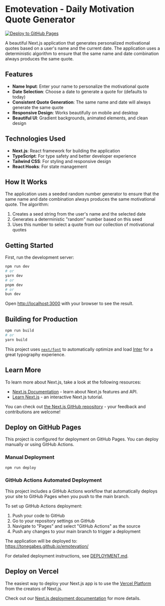 # Emotevation - Daily Motivation Quote Generator

[![Deploy to GitHub Pages](https://github.com/tonegabes/emotevation/actions/workflows/deploy.yml/badge.svg)](https://github.com/tonegabes/emotevation/actions/workflows/deploy.yml)

A beautiful Next.js application that generates personalized motivational quotes based on a user's name and the current date. The application uses a deterministic algorithm to ensure that the same name and date combination always produces the same quote.

## Features

- **Name Input**: Enter your name to personalize the motivational quote
- **Date Selection**: Choose a date to generate a quote for (defaults to today)
- **Consistent Quote Generation**: The same name and date will always generate the same quote
- **Responsive Design**: Works beautifully on mobile and desktop
- **Beautiful UI**: Gradient backgrounds, animated elements, and clean design

## Technologies Used

- **Next.js**: React framework for building the application
- **TypeScript**: For type safety and better developer experience
- **Tailwind CSS**: For styling and responsive design
- **React Hooks**: For state management

## How It Works

The application uses a seeded random number generator to ensure that the same name and date combination always produces the same motivational quote. The algorithm:

1. Creates a seed string from the user's name and the selected date
2. Generates a deterministic "random" number based on this seed
3. Uses this number to select a quote from our collection of motivational quotes

## Getting Started

First, run the development server:

```bash
npm run dev
# or
yarn dev
# or
pnpm dev
# or
bun dev
```

Open [http://localhost:3000](http://localhost:3000) with your browser to see the result.

## Building for Production

```bash
npm run build
# or
yarn build
```

This project uses [`next/font`](https://nextjs.org/docs/app/building-your-application/optimizing/fonts) to automatically optimize and load [Inter](https://fonts.google.com/specimen/Inter) for a great typography experience.

## Learn More

To learn more about Next.js, take a look at the following resources:

- [Next.js Documentation](https://nextjs.org/docs) - learn about Next.js features and API.
- [Learn Next.js](https://nextjs.org/learn) - an interactive Next.js tutorial.

You can check out [the Next.js GitHub repository](https://github.com/vercel/next.js) - your feedback and contributions are welcome!

## Deploy on GitHub Pages

This project is configured for deployment on GitHub Pages. You can deploy manually or using GitHub Actions.

### Manual Deployment

```bash
npm run deploy
```

### GitHub Actions Automated Deployment

This project includes a GitHub Actions workflow that automatically deploys your site to GitHub Pages when you push to the main branch.

To set up GitHub Actions deployment:

1. Push your code to GitHub
2. Go to your repository settings on GitHub
3. Navigate to "Pages" and select "GitHub Actions" as the source
4. Push any changes to your main branch to trigger a deployment

The application will be deployed to: https://tonegabes.github.io/emotevation/

For detailed deployment instructions, see [DEPLOYMENT.md](DEPLOYMENT.md).

## Deploy on Vercel

The easiest way to deploy your Next.js app is to use the [Vercel Platform](https://vercel.com/new?utm_medium=default-template&filter=next.js&utm_source=create-next-app&utm_campaign=create-next-app-readme) from the creators of Next.js.

Check out our [Next.js deployment documentation](https://nextjs.org/docs/app/building-your-application/deploying) for more details.
